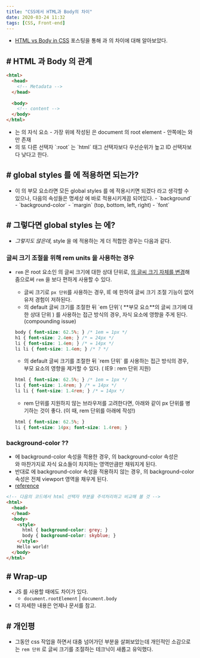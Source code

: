 ```yaml
---
title: "CSS에서 HTML과 Body의 차이"
date: 2020-03-24 11:32
tags: [CSS, Front-end]
---
```


- [HTML vs Body in CSS](https://css-tricks.com/html-vs-body-in-css/) 포스팅을 통해 <html> 과 <body> 의 차이에 대해 알아보았다.

## # HTML 과 Body 의 관계

```html
<html>
  <head>
    <!-- Metadata -->
  </head>
  
  <body>
    <!-- content -->
  </body>
</html>
```

- <body> 는 <html> 의 자식 요소
  - 가장 위에 작성된 <html> 은 document 의 root element 
  - <html> 안쪽에는 <head> 와 <body> 만 존재

- <html> 의 또 다른 선택자 `:root` 는 `html` 태그 선택자보다 우선순위가 높고 ID 선택자보다 낮다고 한다.

## # global styles 를 <html> 에 적용하면 되는가?

- <html> 이 <body> 의 부모 요소라면 모든 global styles 를 <html> 에 적용시키면 되겠다 라고 생각할 수 있으나, 다음의 속성들은 명세상 <body> 에 바로 적용시키게끔 되어있다.
  - `background`
  - `background-color`
  - `margin` (top, bottom, left, right)
  - `font`

## # 그렇다면 global styles 는 <body> 에?

- *그렇지도 않은데,* style 을 <html> 에 적용하는 게 더 적합한 경우는 다음과 같다.

### 글씨 크기 조절을 위해 rem units 을 사용하는 경우

- `rem` 은 root 요소인 <html> 의 글씨 크기에 대한 상대 단위로, [<html> 의 글씨 크기 자체를 변경](https://snook.ca/archives/html_and_css/font-size-with-rem)해줌으로써 `rem` 을 보다 편하게 사용할 수 있다.

  - 글씨 크기로 `px 단위`를 사용하는 경우, IE 에 한하여 글씨 크기 조절 기능이 없어 유저 경험이 저하된다.
  - <body> 의 default 글씨 크기를 조절한 뒤 `em 단위`( **부모 요소**의 글씨 크기에 대한 상대 단위 ) 를 사용하는 접근 방식의 경우, 자식 요소에 영향을 주게 된다. (compounding issue)

  ```css
  body { font-size: 62.5%; } /* 1em = 1px */ 
  h1 { font-size: 2.4em; } /* = 24px */
  li { font-size: 1.4em; } /* = 14px */
  li li { font-size: 1.4em; } /* ? */
  ```

  - <html> 의 default 글씨 크기를 조절한 뒤 `rem 단위` 를 사용하는 접근 방식의 경우, 부모 요소의 영향을 제거할 수 있다. ( IE9 : rem 단위 지원)

  ```css
  html { font-size: 62.5%; } /* 1em = 1px */
  li { font-size: 1.4rem; } /* = 14px */
  li li { font-size: 1.4rem; } /* = 14px */
  ```

  - rem 단위를 지원하지 않는 브라우저를 고려한다면, 아래와 같이 px 단위를 병기하는 것이 좋다. (이 때, rem 단위를 아래에 작성!)

  ```css
  html { font-size: 62.5%; }
  li { font-size: 14px; font-size: 1.4rem; }
  ```

### background-color ??

- <html> 에 background-color 속성을 적용한 경우, <body> 의 background-color 속성은 <div> 와 마찬가지로 자식 요소들이 차지하는 영역만큼만 채워지게 된다.
- 반대로 <html> 에 background-color 속성을 적용하지 않는 경우, <body> 의 background-color 속성은 전체 viewport 영역을 채우게 된다.
- [reference](https://css-tricks.com/just-one-of-those-weird-things-about-css-background-on-body/)

```html
<!-- 다음의 코드에서 html 선택자 부분을 주석처리하고 비교해 볼 것 -->
<html>
  <head>
  </head>
  <body>
    <style>
      html { background-color: grey; }
      body { background-color: skyblue; }
    </style>
    Hello world!
  </body>
</html>
```



## # Wrap-up

- JS 를 사용할 때에도 차이가 있다.
  - `document.rootElement` | `document.body`
- 더 자세한 내용은 언제나 문서를 참고.

## # 개인평

- 그동안 css 작업을 하면서 대충 넘어가던 부분을 살펴보았는데 개인적인 소감으로는 `rem 단위` 로 글씨 크기를 조절하는 테크닉이 새롭고 유익했다.

